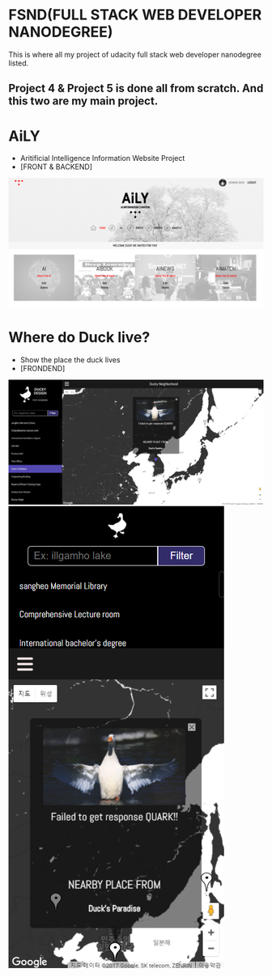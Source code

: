 # FSND(FULL STACK WEB DEVELOPER NANODEGREE)

This is where all my project of udacity full stack web developer nanodegree listed.

## Project 4 & Project 5 is done all from scratch. And this two are my main project.


# AiLY
- Aritificial Intelligence Information Website Project 
- [FRONT & BACKEND]

![Backend](https://github.com/IllgamhoDuck/FSND/blob/master/Project_4%20Item%20catalog/vagrant/catalog/aily.png)

# Where do Duck live?
- Show the place the duck lives
- [FRONDEND]

![frontend](https://github.com/IllgamhoDuck/FSND/blob/master/Project_5%20Neighborhood%20Map/full.png)
![frontend](https://github.com/IllgamhoDuck/FSND/blob/master/Project_5%20Neighborhood%20Map/small.png)

